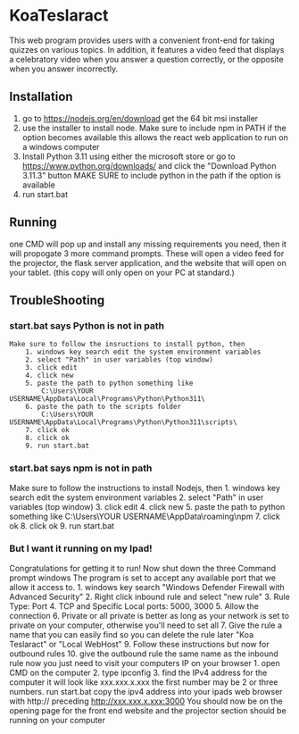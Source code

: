 # KoaTeslaract
This web program provides users with a convenient front-end for taking quizzes on various topics. In addition, it features a video feed that displays a celebratory video when you answer a question correctly, or the opposite when you answer incorrectly. 
## Installation
1. go to https://nodejs.org/en/download get the 64 bit msi installer
2. use the installer to install node. Make sure to include npm in PATH if the option becomes available
    this allows the react web application to run on a windows computer
3. Install Python 3.11 using either the microsoft store or go to https://www.python.org/downloads/ and click the "Download Python 3.11.3" button
    MAKE SURE to include python in the path if the option is available
4. run start.bat
## Running
one CMD will pop up and install any missing requirements you need, then it will propogate 3 more command prompts. These will open a video feed for the projector, the flask server application, and the website that will open on your tablet. (this copy will only open on your PC at standard.)
## TroubleShooting
### start.bat says Python is not in path
    Make sure to follow the insructions to install python, then
        1. windows key search edit the system environment variables
        2. select "Path" in user variables (top window)
        3. click edit
        4. click new
        5. paste the path to python something like 
            C:\Users\YOUR USERNAME\AppData\Local\Programs\Python\Python311\
        6. paste the path to the scripts folder
            C:\Users\YOUR USERNAME\AppData\Local\Programs\Python\Python311\scripts\
        7. click ok 
        8. click ok
        9. run start.bat
### start.bat says npm is not in path
Make sure to follow the instructions to install Nodejs, then
        1. windows key search edit the system environment variables
        2. select "Path" in user variables (top window)
        3. click edit
        4. click new
        5. paste the path to python something like 
            C:\Users\YOUR USERNAME\AppData\roaming\npm
        7. click ok 
        8. click ok
        9. run start.bat
### But I want it running on my Ipad!
Congratulations for getting it to run!
Now shut down the three Command prompt windows
The program is set to accept any available port that we allow it access to.
    1. windows key search "Windows Defender Firewall with Advanced Security"
    2. Right click inbound rule and select "new rule"
    3. Rule Type: Port
    4. TCP and Specific Local ports: 5000, 3000
    5. Allow the connection
    6. Private or all 
        private is better as long as your network is set to private on your computer, otherwise you'll need to set all
    7. Give the rule a name that you can easily find so you can delete the rule later "Koa Teslaract" or "Local WebHost"
    9. Follow these instructions but now for outbound rules
    10. give the outbound rule the same name as the inbound rule
now you just need to visit your computers IP on your browser
    1. open CMD on the computer
    2. type ipconfig
    3. find the IPv4 address for the computer 
        it will look like xxx.xxx.x.xxx the first number may be 2 or three numbers.
run start.bat
copy the ipv4 address into your ipads web browser with http:// preceding
    http://xxx.xxx.x.xxx:3000
You should now be on the opening page for the front end website and the projector section should be running on your computer
